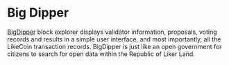 # Big Dipper

[BigDipper](https://likecoin.bigdipper.live/) block explorer displays validator information, proposals, voting records and results in a simple user interface, and most importantly, all the LikeCoin transaction records. BigDipper is just like an open government for citizens to search for open data within the Republic of Liker Land.

